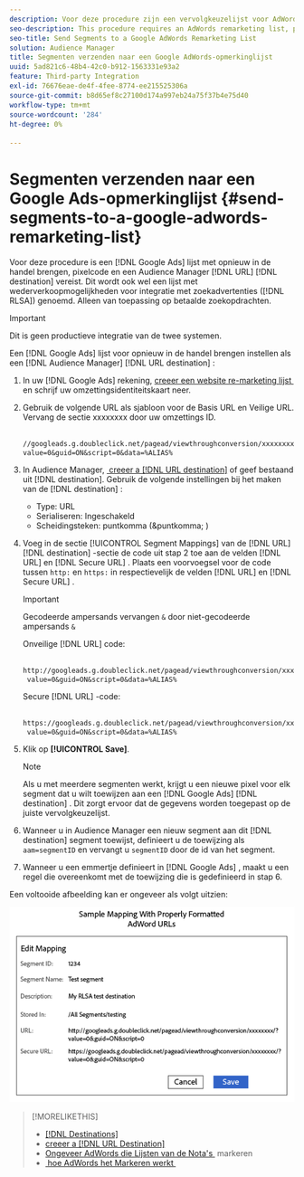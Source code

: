 ```yaml
---
description: Voor deze procedure zijn een vervolgkeuzelijst voor AdWords, pixelcode en een Audience Manager URL-doel vereist. Het is ook gekend als remarketing lijst voor de integratie van onderzoeksadvertenties (RLSA). Alleen van toepassing op betaalde zoekopdrachten.
seo-description: This procedure requires an AdWords remarketing list, pixel code, and an Audience Manager URL destination. It is also known as a remarketing list for search ads (RLSA) integration. Applies to paid search only.
seo-title: Send Segments to a Google AdWords Remarketing List
solution: Audience Manager
title: Segmenten verzenden naar een Google AdWords-opmerkinglijst
uuid: 5ad821c6-48b4-42c0-b912-1563331e93a2
feature: Third-party Integration
exl-id: 76676eae-de4f-4fee-8774-ee215525306a
source-git-commit: b8d65ef8c27100d174a997eb24a75f37b4e75d40
workflow-type: tm+mt
source-wordcount: '284'
ht-degree: 0%

---
```


# Segmenten verzenden naar een Google Ads-opmerkinglijst {#send-segments-to-a-google-adwords-remarketing-list}

Voor deze procedure is een [!DNL Google Ads] lijst met opnieuw in de handel brengen, pixelcode en een Audience Manager [!DNL URL] [!DNL destination] vereist. Dit wordt ook wel een lijst met wederverkoopmogelijkheden voor integratie met zoekadvertenties ([!DNL RLSA]) genoemd. Alleen van toepassing op betaalde zoekopdrachten.

>[!IMPORTANT]
>Dit is geen productieve integratie van de twee systemen.

Een [!DNL Google Ads] lijst voor opnieuw in de handel brengen instellen als een [!DNL Audience Manager] [!DNL URL destination] :

1. In uw [!DNL Google Ads] rekening, [&#x200B; creeer een website re-marketing lijst &#x200B;](https://support.google.com/tagmanager/answer/6106960?hl=en) en schrijf uw omzettingsidentiteitskaart neer.
1. Gebruik de volgende URL als sjabloon voor de Basis URL en Veilige URL. Vervang de sectie xxxxxxxx door uw omzettings ID.

   ```
    //googleads.g.doubleclick.net/pagead/viewthroughconversion/xxxxxxxx/?value=0&guid=ON&script=0&data=%ALIAS%
   ```

1. In Audience Manager, [&#x200B; creeer a  [!DNL URL destination]](../../features/destinations/create-url-destination.md) of geef bestaand uit [!DNL destination]. Gebruik de volgende instellingen bij het maken van de [!DNL destination] :
   * Type: URL
   * Serialiseren: Ingeschakeld
   * Scheidingsteken: puntkomma (&puntkomma; )

1. Voeg in de sectie [!UICONTROL Segment Mappings] van de [!DNL URL] [!DNL destination] -sectie de code uit stap 2 toe aan de velden [!DNL URL] en [!DNL Secure URL] . Plaats een voorvoegsel voor de code tussen `http:` en `https:` in respectievelijk de velden [!DNL URL] en [!DNL Secure URL] .

   >[!IMPORTANT]
   >
   >Gecodeerde ampersands vervangen `&` door niet-gecodeerde ampersands `&`

   Onveilige [!DNL URL] code:

   ```
    http://googleads.g.doubleclick.net/pagead/viewthroughconversion/xxxxxxxx/?
    value=0&guid=ON&script=0&data=%ALIAS%
   ```

   Secure [!DNL URL] -code:

   ```
    https://googleads.g.doubleclick.net/pagead/viewthroughconversion/xxxxxxxx/?
    value=0&guid=ON&script=0&data=%ALIAS%
   ```

1. Klik op **[!UICONTROL Save]**.

   >[!NOTE]
   >
   >Als u met meerdere segmenten werkt, krijgt u een nieuwe pixel voor elk segment dat u wilt toewijzen aan een [!DNL Google Ads] [!DNL destination] . Dit zorgt ervoor dat de gegevens worden toegepast op de juiste vervolgkeuzelijst.

1. Wanneer u in Audience Manager een nieuw segment aan dit [!DNL destination] segment toewijst, definieert u de toewijzing als `aam=segmentID` en vervangt u `segmentID` door de id van het segment.
1. Wanneer u een emmertje definieert in [!DNL Google Ads] , maakt u een regel die overeenkomt met de toewijzing die is gedefinieerd in stap 6.

Een voltooide afbeelding kan er ongeveer als volgt uitzien:

![](../assets/rlsa_mapping.png)

>[!MORELIKETHIS]
>
>* [[!DNL Destinations]](../../features/destinations/destinations.md)
>* [&#x200B; creeer a  [!DNL URL Destination]](../../features/destinations/create-url-destination.md)
>* [&#x200B; Ongeveer AdWords die Lijsten van de Nota&#39;s &#x200B;](https://support.google.com/adwords/answer/2472738) markeren
>* [&#x200B; hoe AdWords het Markeren werkt &#x200B;](https://support.google.com/adwords/answer/2454000)
